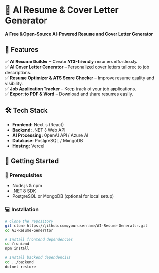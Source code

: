 # 🚀 AI Resume & Cover Letter Generator  
**A Free & Open-Source AI-Powered Resume and Cover Letter Generator**  

## 🌟 Features  
✅ **AI Resume Builder** – Create **ATS-friendly** resumes effortlessly.  
✅ **AI Cover Letter Generator** – Personalized cover letters tailored to job descriptions.  
✅ **Resume Optimizer & ATS Score Checker** – Improve resume quality and visibility.  
✅ **Job Application Tracker** – Keep track of your job applications.  
✅ **Export to PDF & Word** – Download and share resumes easily.  

## 🛠 Tech Stack  
- **Frontend:** Next.js (React)  
- **Backend:** .NET 8 Web API  
- **AI Processing:** OpenAI API / Azure AI  
- **Database:** PostgreSQL / MongoDB  
- **Hosting:** Vercel  

## 🚀 Getting Started  
### 🔧 Prerequisites  
- Node.js & npm  
- .NET 8 SDK  
- PostgreSQL or MongoDB (optional for local setup)  

### 💻 Installation  
```sh
# Clone the repository
git clone https://github.com/yourusername/AI-Resume-Generator.git
cd AI-Resume-Generator

# Install frontend dependencies
cd frontend
npm install

# Install backend dependencies
cd ../backend
dotnet restore
